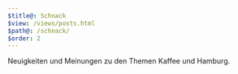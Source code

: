 ```yaml
---
$title@: Schnack
$view: /views/posts.html
$path@: /schnack/
$order: 2
---
```


Neuigkeiten und Meinungen zu den Themen Kaffee und Hamburg.